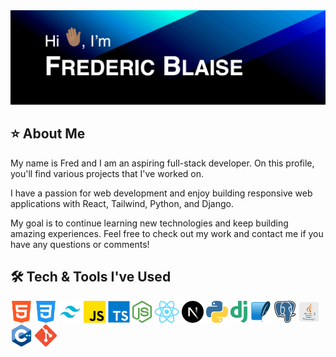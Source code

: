<img src="images/animated-github-banner.gif" alt="Hi, I'm Frederic Blaise.">

## ⭐️ About Me
My name is Fred and I am an aspiring full-stack developer. On this profile, you'll find various projects that I've worked on.

I have a passion for web development and enjoy building responsive web applications with React, Tailwind, Python, and Django.

My goal is to continue learning new technologies and keep building amazing experiences. Feel free to check out my work and contact me if you have any questions or comments! 

## 🛠️ Tech & Tools I've Used
<p>
  <img src="images/html-logo.png" alt="html" height="35px">
  <img src="images/css-logo.png" alt="css" height="35px">
  <img src="images/tailwind-css-logo.png" alt="tailwind css" height="35px">
  <img src="images/javascript-logo.png" alt="javascript" height="35px">
  <img src="images/typescript-logo.png" alt="typescript" height="35px">
  <img src="images/node-logo.png" alt="node" height="35px">
  <img src="images/react-logo.png" alt="react" height="35px">
  <img src="images/nextjs-logo.png" alt="nextjs" height="35px">
  <img src="images/python-logo.png" alt="python" height="35px">
  <img src="images/django-logo.png" alt="django" height="35px">
  <img src="images/sqlite-logo.png" alt="sqlite" height="35px">
  <img src="images/postgresql-logo.png" alt="postgresql" height="35px">
  <img src="images/java-logo.png" alt="java" height="35px">
  <img src="images/cpp-logo.png" alt="c plus plus" height="35px">
  <img src="images/git-logo.png" alt="git" height="35px">
</p>
